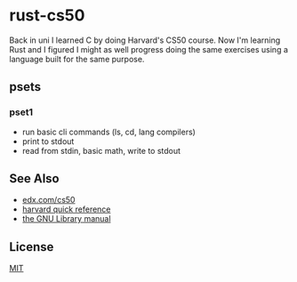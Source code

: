 # rust-cs50
Back in uni I learned C by doing Harvard's CS50 course. Now I'm learning Rust
and I figured I might as well progress doing the same exercises using a
language built for the same purpose.

## psets
### pset1
- run basic cli commands (ls, cd, lang compilers)
- print to stdout
- read from stdin, basic math, write to stdout

## See Also
- [edx.com/cs50](https://www.edx.org/course/introduction-computer-science-harvardx-cs50x)
- [harvard quick reference](https://cs50.harvard.edu/resources/cppreference.com)
- [the GNU Library manual](http://www.gnu.org/software/libc/manual/html_node)

## License
[MIT](https://tldrlegal.com/license/mit-license)
